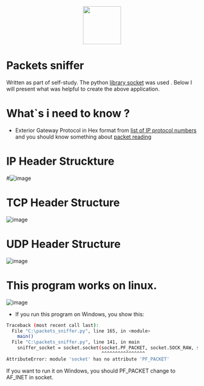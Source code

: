 <div id="header" align="center">
    <img src="https://media1.giphy.com/media/3oKIP83aTWXTZZBgmA/200w.webp?cid=ecf05e47kc9m1dgov0kf1c38hmjvub2mgs1hlq7zr0qyp1lx&rid=200w.webp&ct=g" width="100"/>
</div>

# Packets sniffer
Written as part of self-study. The python [library socket](https://docs.python.org/3/library/socket.html) was used . Below I will present what was helpful to create the above application.

# What`s i need to know ?

* Exterior Gateway Protocol in Hex format from [list of IP protocol numbers](https://en.wikipedia.org/wiki/List_of_IP_protocol_numbers) 
  and you should know something about  [packet reading](https://www.cs.ryerson.ca/~zereneh/linux/PacketReading.pdf)


# IP Header Struckture
#![image](https://user-images.githubusercontent.com/120790937/220673077-c1c9f205-037f-472d-83d3-5e3f203b086d.png)


# TCP Header Structure
![image](https://user-images.githubusercontent.com/120790937/220673298-210254c4-f229-4231-8c61-0fb9295a740c.png)


# UDP Header Structure
![image](https://user-images.githubusercontent.com/120790937/220673476-dae63136-234b-4db3-a912-1bda6b14767c.png)

# This program works on linux.
![image](https://user-images.githubusercontent.com/120790937/220696794-993f759a-aca3-455a-972a-3955c8e24286.png)

* If you run this program on Windows, you show this:
```bash
Traceback (most recent call last):
  File "C:\packets_sniffer.py", line 165, in <module>
    main()
  File "C:\packets_sniffer.py", line 141, in main
    sniffer_socket = socket.socket(socket.PF_PACKET, socket.SOCK_RAW, socket.htons(0x0003))
                                   ^^^^^^^^^^^^^^^^
AttributeError: module 'socket' has no attribute 'PF_PACKET'
```
If you want to run it on Windows, you should PF_PACKET change to AF_INET in socket.




